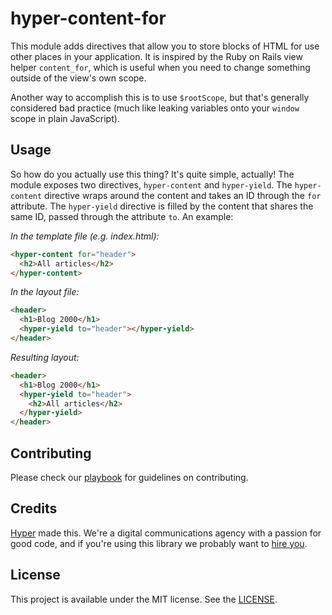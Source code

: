 # hyper-content-for

This module adds directives that allow you to store blocks of HTML for use other
places in your application. It is inspired by the Ruby on Rails view helper `content_for`,
which is useful when you need to change something outside of the view's own scope.

Another way to accomplish this is to use `$rootScope`, but that's generally considered
bad practice (much like leaking variables onto your `window` scope in plain JavaScript).

## Usage

So how do you actually use this thing? It's quite simple, actually! The module
exposes two directives, `hyper-content` and `hyper-yield`. The `hyper-content`
directive wraps around the content and takes an ID through the `for` attribute.
The `hyper-yield` directive is filled by the content that shares the same ID,
passed through the attribute `to`. An example:

_In the template file (e.g. index.html):_

```html
<hyper-content for="header">
  <h2>All articles</h2>
</hyper-content>
```

_In the layout file:_

```html
<header>
  <h1>Blog 2000</h1>
  <hyper-yield to="header"></hyper-yield>
</header>
```

_Resulting layout:_

```html
<header>
  <h1>Blog 2000</h1>
  <hyper-yield to="header">
    <h2>All articles</h2>
  </hyper-yield>
</header>
```

## Contributing

Please check our [playbook] for guidelines on contributing.

[playbook]: https://github.com/hyperoslo/playbook/blob/master/GIT_AND_GITHUB.md

## Credits

[Hyper] made this. We're a digital communications agency with a passion for good
code, and if you're using this library we probably want to [hire you].

[hyper]: http://hyper.no
[hire you]: http://www.hyper.no/jobs

## License

This project is available under the MIT license. See the [LICENSE].

[license]: https://github.com/hyperoslo/hyper-content-for-angular/blob/master/LICENSE.md
